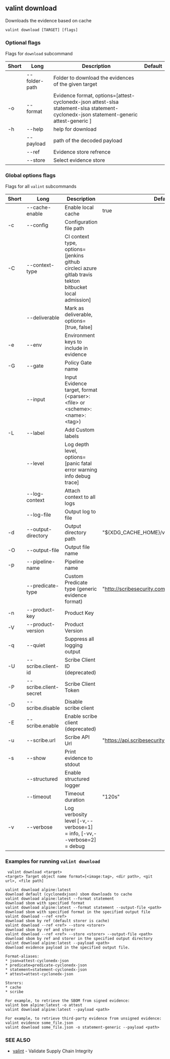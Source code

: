 ## valint download

Downloads the evidence based on cache

```
valint download [TARGET] [flags]
```

### Optional flags 
Flags for `download` subcommand


| Short | Long | Description | Default |
| --- | --- | --- | --- |
| | --folder-path | Folder to download the evidences of the given target | |
| -o | --format | Evidence format, options=[attest-cyclonedx-json attest-slsa statement-slsa statement-cyclonedx-json statement-generic attest-generic ] | |
| -h | --help | help for download | |
| | --payload | path of the decoded payload | |
| | --ref | Evidence store refrence | |
| | --store | Select evidence store | |


### Global options flags
Flags for all `valint` subcommands


| Short | Long | Description | Default |
| --- | --- | --- | --- |
| | --cache-enable | Enable local cache | true |
| -c | --config | Configuration file path | |
| -C | --context-type | CI context type, options=[jenkins github circleci azure gitlab travis tekton bitbucket local admission] | |
| | --deliverable | Mark as deliverable, options=[true, false] | |
| -e | --env | Environment keys to include in evidence | |
| -G | --gate | Policy Gate name | |
| | --input | Input Evidence target, format (\<parser>:\<file> or \<scheme>:\<name>:\<tag>) | |
| -L | --label | Add Custom labels | |
| | --level | Log depth level, options=[panic fatal error warning info debug trace] | |
| | --log-context | Attach context to all logs | |
| | --log-file | Output log to file | |
| -d | --output-directory | Output directory path | "$\{XDG_CACHE_HOME\}/valint" |
| -O | --output-file | Output file name | |
| -p | --pipeline-name | Pipeline name | |
| | --predicate-type | Custom Predicate type (generic evidence format) | "http://scribesecurity.com/evidence/generic/v0.1" |
| -n | --product-key | Product Key | |
| -V | --product-version | Product Version | |
| -q | --quiet | Suppress all logging output | |
| -U | --scribe.client-id | Scribe Client ID (deprecated) | |
| -P | --scribe.client-secret | Scribe Client Token | |
| -D | --scribe.disable | Disable scribe client | |
| -E | --scribe.enable | Enable scribe client (deprecated) | |
| -u | --scribe.url | Scribe API Url | "https://api.scribesecurity.com" |
| -s | --show | Print evidence to stdout | |
| | --structured | Enable structured logger | |
| | --timeout | Timeout duration | "120s" |
| -v | --verbose | Log verbosity level [-v,--verbose=1] = info, [-vv,--verbose=2] = debug | |


### Examples for running `valint download`

```
 valint download <target>
<target> Target object name format=[<image:tag>, <dir path>, <git url>, <file path]

valint download alpine:latest                                            download default (cyclonedxjson) sbom downloads to cache
valint download alpine:latest --format statement                         download sbom with specified format
valint download alpine:latest --format statement --output-file <path>    download sbom with specified format in the specified output file
valint download --ref <ref>                                              download sbom by ref (default storer is cache)
valint download --ref <ref> --store <storer>                             download sbom by ref and storer
valint download --ref <ref> --store <storer> --output-file <path>        download sbom by ref and storer in the specified output directory
valint download alpine:latest --payload <path>                           download evidence payload in the specified output file.

Format-aliases:
* json=attest-cyclonedx-json
* predicate=predicate-cyclonedx-json
* statement=statement-cyclonedx-json
* attest=attest-cyclonedx-json

Storers:
* cache
* scribe

For example, to retrieve the SBOM from signed evidence:
valint bom alpine:latest -o attest
valint download alpine:latest --payload <path>

For example, to retrieve third-party evidence from unsigned evidence:
valint evidence some_file.json
valint download some_file.json -o statement-generic --payload <path>

```

### SEE ALSO

* [valint](valint.md)	 - Validate Supply Chain Integrity

